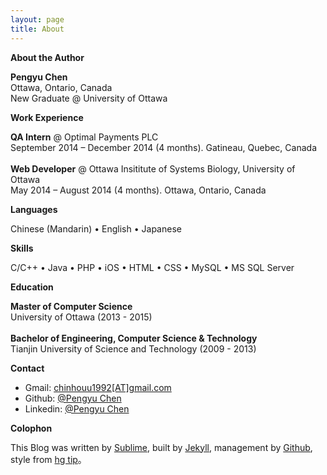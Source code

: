```yaml
---
layout: page
title: About
---
```


**About the Author**

<b>Pengyu Chen</b> <br />
Ottawa, Ontario, Canada <br />
New Graduate @ University of Ottawa 


**Work Experience**

<b>QA Intern</b> @ Optimal Payments PLC <br />
September 2014 – December 2014 (4 months). Gatineau, Quebec, Canada <br />
<br />
<b>Web Developer</b> @ Ottawa Insititute of Systems Biology, University of Ottawa <br />
May 2014 – August 2014 (4 months). Ottawa, Ontario, Canada


**Languages**

Chinese (Mandarin) • English • Japanese 


**Skills**

C/C++ • Java • PHP • iOS • HTML • CSS • MySQL • MS SQL Server 


**Education**

<b>Master of Computer Science</b> <br />
University of Ottawa (2013 - 2015)<br />
<br />
<b>Bachelor of Engineering, Computer Science & Technology</b> <br />
Tianjin University of Science and Technology (2009 - 2013)


**Contact**

+ Gmail:     [chinhouu1992[AT]gmail.com][m]
+ Github:    [@Pengyu Chen][g]
+ Linkedin:  [@Pengyu Chen][l]

**Colophon**

This Blog was written by [Sublime][s], built by [Jekyll][j], management by [Github][gh], style from [hg tip][h]。

[m]: mailto:chinhouu1992@gmail.com
[g]: https://github.com/Shongsu
[l]: https://ca.linkedin.com/pub/pengyu-chen/86/538/852
[s]: http://www.sublimetext.com/
[j]: http://jekyllrb.com
[gh]: https://github.com/
[h]: http://hgtip.com/
